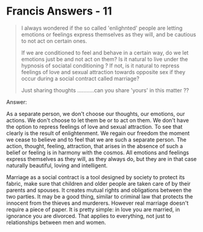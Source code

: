 # Francis Answers - 11

>I always wondered if the so called 'enlighnted' people are letting emotions or feelings express themselves as they will, and be cautious to not act on certain ones.
>
>If we are conditioned to feel and behave in a certain way, do we let emotions just be and not act on them? Is it natural to live under the hypnosis of sociatal conditioning ? If not, is it natural to repress feelings of love and sexual attraction towards opposite sex if they occur during a social contract called marriage?
>
>Just sharing thoughts ...........can you share 'yours' in this matter ??

Answer:

As a separate person, we don't choose our thoughts, our emotions, our actions. We don't choose to let them be or to act on them. We don't have the option to repress feelings of love and sexual attraction. To see that clearly is the result of enlightenment. We regain our freedom the moment we cease to believe and to feel that we are such a separate person. The action, thought, feeling, attraction, that arises in the absence of such a belief or feeling is in harmony with the cosmos. All emotions and feelings express themselves as they will, as they always do, but they are in that case naturally beautiful, loving and intelligent.

Marriage as a social contract is a tool designed by society to protect its fabric, make sure that children and older people are taken care of by their parents and spouses. It creates mutual rights and obligations between the two parties. It may be a good thing, similar to criminal law that protects the innocent from the thieves and murderers. However real marriage doesn't require a piece of paper. It is pretty simple: in love you are married, in ignorance you are divorced. That applies to everything, not just to relationships between men and women.

